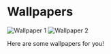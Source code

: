# Wallpapers

![Wallpaper 1](blue.png)
![Wallpaper 2](wallpaper2.png)

Here are some wallpapers for you!
